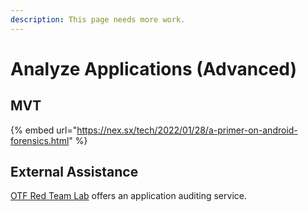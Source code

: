 ```yaml
---
description: This page needs more work.
---
```


# Analyze Applications (Advanced)

## MVT

{% embed url="https://nex.sx/tech/2022/01/28/a-primer-on-android-forensics.html" %}

## External Assistance

[OTF Red Team Lab](https://www.opentech.fund/labs/red-team-lab/) offers an application auditing service.

